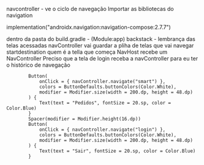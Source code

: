 navcontroller - ve o ciclo de navegação
Importar as bibliotecas do navigation

implementation("androidx.navigation:navigation-compose:2.7.7")

dentro da pasta do build.gradle - (Module:app)
backstack - lembrança das telas acessadas
navController vai guardar a pliha de telas que vai navegar
startdestination quem é a tella que começa
NavHost recebe um NavController
Preciso que a tela de login receba a navController para eu ter o histórico de navegação

            Button(
                onClick = { navController.navigate("smart") },
                colors = ButtonDefaults.buttonColors(Color.White),
                modifier = Modifier.size(width = 200.dp, height = 48.dp)
            ) {
                Text(text = "Pedidos", fontSize = 20.sp, color = Color.Blue)
            }
            Spacer(modifier = Modifier.height(16.dp))
            Button(
                onClick = { navController.navigate("login") },
                colors = ButtonDefaults.buttonColors(Color.White),
                modifier = Modifier.size(width = 200.dp, height = 48.dp)
            ) {
                Text(text = "Sair", fontSize = 20.sp, color = Color.Blue)
            }
            